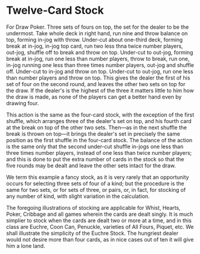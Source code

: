 # Twelve-Card Stock

For Draw Poker. Three sets of fours on top, the set for the dealer to be the undermost. Take whole deck in right hand, run nine and throw balance on top, forming in-jog with throw. Under-cut about one-third deck, forming break at in-jog, in-jog top card, run two less thna twice number players, out-jog, shuffle off to break and throw on top. Under-cut to out-jog, forming break at in-jog, run one less than number players, throw to break, run one, in-jog running one less than three times number players, out-jog and shuffle off. Under-cut to in-jog and throw on top. Under-cut to out-jog, run one less than number players and throw on top. This gives the dealer the first of his set of four on the second round, and leaves the other two sets on top for the draw. If the dealer's is the highest of the three it matters little to him how the draw is made, as none of the players can get a better hand even by drawing four.

This action is the same as the four-card stock, with the exception of the first shuffle, which arranges three of the dealer's set on top, and his fourth card at the break on top of the other two sets. Then—as in the next shuffle the break is thrown on top—it brings the dealer's set in precisely the same position as the first shuffle in the four-card stock. The balance of the action is the same only that the second under-cut shuffle in-jogs one less than three times number players, instead of one less than twice number players;  and this is done to put the extra number of cards in the stock so that the five rounds may be dealt and leave the other sets intact for the draw.

We term this example a fancy stock, as it is very rarely that an opportunity occurs for selecting three sets of four of a kind; but the procedure is the same for two sets, or for sets of three, or pairs, or, in fact, for stocking of any number of kind, with slight variation in the calculation.

The foregoing illustrations of stocking are applicable for Whist, Hearts, Poker, Cribbage and all games wherein the cards are dealt singly. It is much simplier to stock when the cards are dealt two or more at a time, and in this class are Euchre, Coon Can, Penuckle, varieties of All Fours, Piquet, etc. We shall illustrate the simplicity of the Euchre Stock. The hungriest dealer would not desire more than four cards, as in nice cases out of ten it will give him a lone land.

